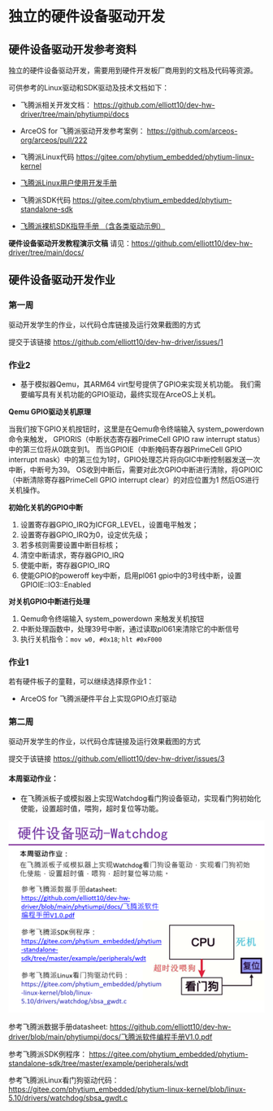 # 独立的硬件设备驱动开发

## 硬件设备驱动开发参考资料

独立的硬件设备驱动开发，需要用到硬件开发板厂商用到的文档及代码等资源。

可供参考的Linux驱动和SDK驱动及技术文档如下：

* 飞腾派相关开发文档：
https://github.com/elliott10/dev-hw-driver/tree/main/phytiumpi/docs

* ArceOS for 飞腾派驱动开发参考案例：
https://github.com/arceos-org/arceos/pull/222

* 飞腾派Linux代码
https://gitee.com/phytium_embedded/phytium-linux-kernel

* [飞腾派Linux用户使用开发手册](https://gitee.com/phytium_embedded/phytium-embedded-docs/blob/master/phytiumpi/linux/%E9%A3%9E%E8%85%BE%E6%B4%BEOS%E7%94%A8%E6%88%B7%E4%BD%BF%E7%94%A8%E5%BC%80%E5%8F%91%E6%89%8B%E5%86%8C%20v2.1.pdf)

* 飞腾派SDK代码
https://gitee.com/phytium_embedded/phytium-standalone-sdk

* [飞腾派裸机SDK指导手册 （含各类驱动示例）](https://gitee.com/phytium_embedded/phytium-embedded-docs/blob/master/phytiumpi/rtos/%E9%A3%9E%E8%85%BE%E6%B4%BE%E8%A3%B8%E6%9C%BASDK%E6%8C%87%E5%AF%BC%E6%89%8B%E5%86%8C-v1.0.pdf)


**硬件设备驱动开发教程演示文稿** 请见：https://github.com/elliott10/dev-hw-driver/tree/main/docs/

## 硬件设备驱动开发作业

### 第一周

驱动开发学生的作业，以代码仓库链接及运行效果截图的方式

提交于该链接
https://github.com/elliott10/dev-hw-driver/issues/1

### 作业2

* 基于模拟器Qemu，其ARM64 virt型号提供了GPIO来实现关机功能。
我们需要编写具有关机功能的GPIO驱动，最终实现在ArceOS上关机。

**Qemu GPIO驱动关机原理**

当我们按下GPIO关机按钮时，这里是在Qemu命令终端输入 system_powerdown命令来触发，
GPIORIS（中断状态寄存器PrimeCell GPIO raw interrupt status）中的第三位将从0跳变到1。
而当GPIOIE（中断掩码寄存器PrimeCell GPIO interrupt mask）中的第三位为1时，GPIO处理芯片将向GIC中断控制器发送一次中断，中断号为39。
OS收到中断后，需要对此次GPIO中断进行清除，将GPIOIC（中断清除寄存器PrimeCell GPIO interrupt clear）的对应位置为1
然后OS进行关机操作。

**初始化关机的GPIO中断**
1. 设置寄存器GPIO_IRQ为ICFGR_LEVEL，设置电平触发；
2. 设置寄存器GPIO_IRQ为0，设定优先级；
3. 若多核则需要设置中断目标核；
4. 清空中断请求，寄存器GPIO_IRQ
5. 使能中断，寄存器GPIO_IRQ
6. 使能GPIO的poweroff key中断，启用pl061 gpio中的3号线中断，设置GPIOIE::IO3::Enabled

**对关机GPIO中断进行处理**
1. Qemu命令终端输入 system_powerdown 来触发关机按钮
2. 中断处理函数中，处理39号中断，通过读取pl061来清除它的中断信号
3. 执行关机指令：`mov w0, #0x18`; `hlt #0xF000`

### 作业1

若有硬件板子的童鞋，可以继续选择原作业1：

* ArceOS for 飞腾派硬件平台上实现GPIO点灯驱动


### 第二周

驱动开发学生的作业，以代码仓库链接及运行效果截图的方式

提交于该链接
https://github.com/elliott10/dev-hw-driver/issues/3

#### 本周驱动作业：

* 在飞腾派板子或模拟器上实现Watchdog看门狗设备驱动，实现看门狗初始化使能，设置超时值，喂狗，超时复位等功能。

![homework week2](docs/homework-week2.png)

参考飞腾派数据手册datasheet:
https://github.com/elliott10/dev-hw-driver/blob/main/phytiumpi/docs/飞腾派软件编程手册V1.0.pdf

参考飞腾派SDK例程序：
https://gitee.com/phytium_embedded/phytium-standalone-sdk/tree/master/example/peripherals/wdt

参考飞腾派Linux看门狗驱动代码：
https://gitee.com/phytium_embedded/phytium-linux-kernel/blob/linux-5.10/drivers/watchdog/sbsa_gwdt.c